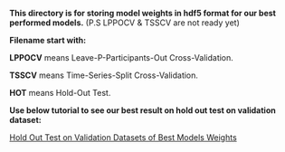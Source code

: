 **This directory is for storing model weights in hdf5 format for our best performed models.**
(P.S LPPOCV & TSSCV are not ready yet)

**Filename start with:**

**LPPOCV** means Leave-P-Participants-Out Cross-Validation.

**TSSCV** means Time-Series-Split Cross-Validation.

**HOT** means Hold-Out Test.

**Use below tutorial to see our best result on hold out test on validation dataset:**

[Hold Out Test on Validation Datasets of Best Models Weights ](https://github.com/981526092/COMP0053_Group6/blob/main/Software/Best_Model_Weights_Pipeline.ipynb)
